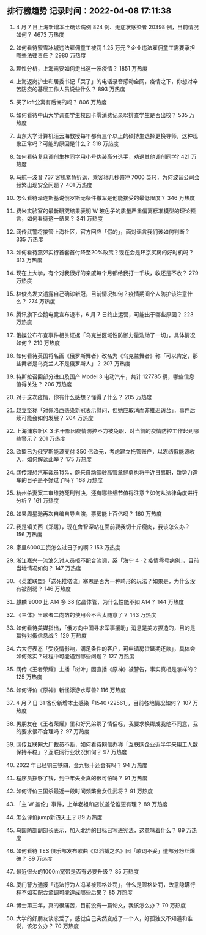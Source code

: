 
## 排行榜趋势 记录时间：2022-04-08 17:11:38
  
  1. 4 月 7 日上海新增本土确诊病例 824 例、无症状感染者 20398 例，目前情况如何？ 4673 万热度
    
  2. 如何看待蜜雪冰城违法雇佣童工被罚 1.25 万元？企业违法雇佣童工需要承担哪些法律责任？ 2980 万热度
    
  3. 理性分析，上海需要如何走出这一波疫情？ 1851 万热度
    
  4. 上海返岗护士和居委书记「哭了」的电话录音感动全网，疫情之下，你想对辛苦防疫的基层工作人员说些什么？ 893 万热度
    
  5. 买了loft公寓有后悔的吗？ 806 万热度
    
  6. 如何看待中山大学调查学生校园卡零消费记录以排查学生是否出校？ 535 万热度
    
  7. 山东大学计算机汪云海教授每年都有三个以上的硕博生选择更换导师，这种现象正常吗？可能的原因是什么？ 518 万热度
    
  8. 如何看待复旦调剂生林同学用小号伪装高分选手，劝退其他调剂同学? 421 万热度
    
  9. 马航一波音 737 客机紧急折返，乘客称几秒俯冲 7000 英尺，为何波音公司会频繁出现安全问题？ 401 万热度
    
  10. 怎么看待泽连斯基说俄罗斯无条件撤军是他能接受的最低限度？ 346 万热度
    
  11. 费米实验室的最新研究结果表明 W 玻色子的质量严重偏离标准模型的理论预言，如何看待这一结果？ 341 万热度
    
  12. 网传武警将接管上海社区，官方回应「假的」，面对谣言我们该如何判断？ 335 万热度
    
  13. 如何看待燕郊实行首套首付降至20%政策？现在会是环京买房的好时机吗？ 313 万热度
    
  14. 现在上大学，有个对我很好的亲戚每个月都给我打一千块，收还是不收？ 279 万热度
    
  15. 林俊杰发文透露自己确诊新冠，目前情况如何？疫情期间个人防护该注意什么？ 274 万热度
    
  16. 腾讯旗下企鹅电竞宣布退市，6 月 7 日终止运营，可能出于哪些原因？ 223 万热度
    
  17. 俄媒公布布查事件相关证据「乌克兰区域性防御力量洗劫了一切」，具体情况如何？ 219 万热度
    
  18. 如何看待英国将名画《俄罗斯舞者》改名为《乌克兰舞者》称「可以肯定，那些舞者是乌克兰人不是俄罗斯人」？ 207 万热度
    
  19. 特斯拉召回部分进口及国产 Model 3 电动汽车，共计 127785 辆，哪些信息值得关注？ 206 万热度
    
  20. 对于这次疫情，你有什么感想？懂得了什么？ 205 万热度
    
  21. 赵立坚称「对佩洛西感染新冠表示慰问，但她应取消而非推迟访台」，事件后续可能会如何发展？ 204 万热度
    
  22. 上海浦东新区 3 名干部因疫情防控不力被免职，对当前的疫情防控工作起到哪些警示？ 201 万热度
    
  23. 欧盟已为俄罗斯能源支付 350 亿欧元，考虑建立托管账户，以冻结俄能源收入，如何解读此举？ 175 万热度
    
  24. 网传理想汽车裁员15%，蔚来自动驾驶高管章健勇也将于近日离职，新势力造车的日子是不好过了吗？ 168 万热度
    
  25. 杭州杀妻案二审维持死刑判决，还有哪些细节值得注意？如何从法律角度进行分析？ 161 万热度
    
  26. 如果周星驰再次自编自导自演，票房能上百亿吗？ 160 万热度
    
  27. 我是镇关西（郑屠），现在鲁智深站在面前要我切十斤瘦肉，我该怎么办？ 156 万热度
    
  28. 家里6000工资怎么过日子的啊 ? 153 万热度
    
  29. 浙江嘉兴一流浪乞讨人员拒不配合流调，系「海宁 4 · 2 疫情零号病例」，目前当地情况如何？ 147 万热度
    
  30. 《英雄联盟》「送死推塔流」塞恩是否为一种畸形的玩法？如果是，为什么没有被削弱？ 146 万热度
    
  31. 麒麟 9000 比 A14 多 38 亿晶体管，为什么性能不如 A14？ 144 万热度
    
  32. 《三体》里歌者二向箔的使用会不会太随意了？ 143 万热度
    
  33. 如何看待美媒指出，「俄方向中国寻求军事援助」消息是美方捏造的，目的是赢得对俄信息战？ 129 万热度
    
  34. 六大行表态「受疫情影响，满足条件的客户，可申请房贷延期还款」，具体会如何落实？过程中可能遇到哪些问题？ 127 万热度
    
  35. 网传《王者荣耀》主播「树叶」因直播《原神》被警告，事实真相是怎样的？ 125 万热度
    
  36. 如何评价《原神》新怪浮游水蕈兽? 116 万热度
    
  37. 4 月 7 日 31 省份新增本土感染「1540+22561」，目前各地情况如何？ 107 万热度
    
  38. 男朋友在《王者荣耀》里和好兄弟绑了情侣标，我要求换绑成我他不同意，我的要求很不合理吗？ 97 万热度
    
  39. 网传互联网大厂裁员不断，如何看待网信办称「互联网企业近半年来用工人数保持平稳」？互联网行业状况如何？ 97 万热度
    
  40. 2022 年已经铜三铁四，金九银十还会有吗？ 94 万热度
    
  41. 程序员挣够了钱，到中年失业真的很可怕吗？ 91 万热度
    
  42. 如何评价三国杀最近一段时间频繁出女性武将？ 91 万热度
    
  43. 「主 W 盖伦」事件，上单老祖和店长盖伦谁更有理？ 89 万热度
    
  44. 怎么评价jump新四天王？ 89 万热度
    
  45. 乌国防部副部长表示，加入北约的目标已写进宪法，这意味着什么？ 89 万热度
    
  46. 如何看待 TES 俱乐部发布歌曲《以滔搏之名》因「歌词不妥」遭部分粉丝爆破？ 89 万热度
    
  47. 最近很火的1000m宽带是否有必要升级？ 85 万热度
    
  48. 厦门警方通报「违法行为人冯某被顶格处罚」，什么是顶格处罚，故意隐瞒行程不如实配合流调可能造成哪些后果？ 85 万热度
    
  49. 博士第三年，真的很痛苦，目前没有一篇论文，我该怎么办？ 70 万热度
    
  50. 大学的好朋友谈恋爱了，感觉自己突然变成了一个人，好孤独又不知道和谁说，该怎么办？ 70 万热度
    
